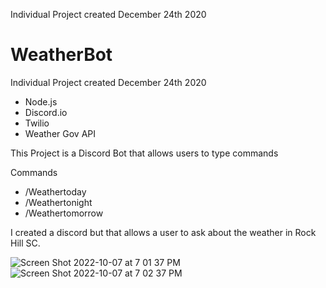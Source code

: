 Individual Project created December 24th 2020

<h1> WeatherBot </h1>



<p>
Individual Project created December 24th 2020 <p>

<ul>
 <li>Node.js</li>
<li>Discord.io </li>
<li>Twilio </li>
<li>Weather Gov API</li>
</ul>



<p>This Project is a Discord Bot that allows users to type commands </p>

<p> Commands</p>
<ul>
<li> /Weathertoday </li>
<li> /Weathertonight </li>
<li> /Weathertomorrow</li>
</ul>

<p>I created a discord but that allows a user to ask about the weather in Rock Hill SC. </p>


![Screen Shot 2022-10-07 at 7 01 37 PM](https://user-images.githubusercontent.com/59966636/194673509-56a6434b-4f69-4134-b6fb-0edc452ef12d.png)
![Screen Shot 2022-10-07 at 7 02 37 PM](https://user-images.githubusercontent.com/59966636/194673548-f0b8603a-8ac7-44f9-b759-93293a9a319b.png)

